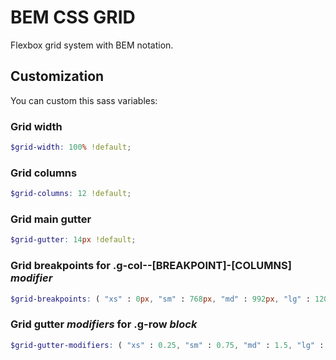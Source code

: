 # BEM CSS GRID
Flexbox grid system with BEM notation.

## Customization
You can custom this sass variables:

### Grid width
```scss
$grid-width: 100% !default;
```
### Grid columns
```scss
$grid-columns: 12 !default;
```
### Grid main gutter
```scss
$grid-gutter: 14px !default;
```
### Grid breakpoints for .g-col--[BREAKPOINT]-[COLUMNS] *modifier*
```scss
$grid-breakpoints: ( "xs" : 0px, "sm" : 768px, "md" : 992px, "lg" : 1200px) !default;
```
### Grid gutter *modifiers* for .g-row *block*
```scss
$grid-gutter-modifiers: ( "xs" : 0.25, "sm" : 0.75, "md" : 1.5, "lg" : 1.75) !default;
```